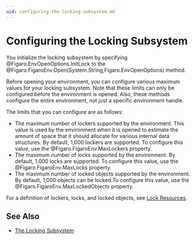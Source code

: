 ```yaml
---
uid: configuring-the-locking-subsystem.md
---
```


# Configuring the Locking Subsystem

You initialize the locking subsystem by specifying @Figaro.EnvOpenOptions.InitLock to the @Figaro.FigaroEnv.Open(System.String,Figaro.EnvOpenOptions) method.


Before opening your environment, you can configure various maximum values for your locking subsystem. Note that these limits can only be configured before the environment is opened. Also, these methods configure the entire environment, not just a specific environment handle.


The limits that you can configure are as follows:

* The maximum number of lockers supported by the environment. This value is used by the environment when it is opened to estimate the amount of space that it should allocate for various internal data structures. By default, 1,000 lockers are supported. To configure this value, use the @Figaro.FigaroEnv.MaxLockers property.
* The maximum number of locks supported by the environment. By default, 1,000 locks are supported. To configure this value, use the @Figaro.FigaroEnv.MaxLocks property.
* The maximum number of locked objects supported by the environment. By default, 1,000 objects can be locked.To configure this value, use the @Figaro.FigaroEnv.MaxLockedObjects property.

For a definition of lockers, locks, and locked objects, see [Lock Resources](xref:locks.md#lock-resources).

## See Also
* [The Locking Subsystem](xref:the-locking-subsystem.md)